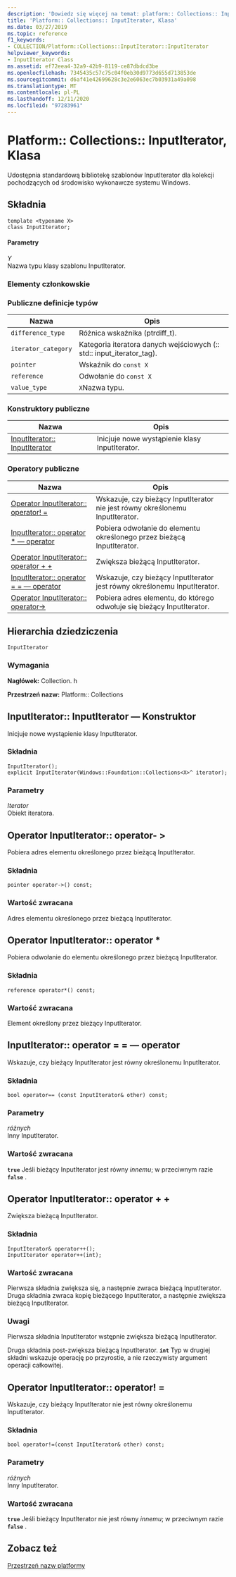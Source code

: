 ```yaml
---
description: 'Dowiedz się więcej na temat: platform:: Collections:: InputIterator, Klasa'
title: 'Platform:: Collections:: InputIterator, Klasa'
ms.date: 03/27/2019
ms.topic: reference
f1_keywords:
- COLLECTION/Platform::Collections::InputIterator::InputIterator
helpviewer_keywords:
- InputIterator Class
ms.assetid: ef72eea4-32a9-42b9-8119-ce87dbdcd3be
ms.openlocfilehash: 7345435c57c75c04f0eb30d9773d655d713853de
ms.sourcegitcommit: d6af41e42699628c3e2e6063ec7b03931a49a098
ms.translationtype: MT
ms.contentlocale: pl-PL
ms.lasthandoff: 12/11/2020
ms.locfileid: "97283961"
---
```

# <a name="platformcollectionsinputiterator-class"></a>Platform:: Collections:: InputIterator, Klasa

Udostępnia standardową bibliotekę szablonów InputIterator dla kolekcji pochodzących od środowisko wykonawcze systemu Windows.

## <a name="syntax"></a>Składnia

```
template <typename X>
class InputIterator;
```

#### <a name="parameters"></a>Parametry

*Y*<br/>
Nazwa typu klasy szablonu InputIterator.

### <a name="members"></a>Elementy członkowskie

### <a name="public-typedefs"></a>Publiczne definicje typów

|Nazwa|Opis|
|----------|-----------------|
|`difference_type`|Różnica wskaźnika (ptrdiff_t).|
|`iterator_category`|Kategoria iteratora danych wejściowych (:: std:: input_iterator_tag).|
|`pointer`|Wskaźnik do `const X`|
|`reference`|Odwołanie do `const X`|
|`value_type`|`X`Nazwa typu.|

### <a name="public-constructors"></a>Konstruktory publiczne

|Nazwa|Opis|
|----------|-----------------|
|[InputIterator:: InputIterator](#ctor)|Inicjuje nowe wystąpienie klasy InputIterator.|

### <a name="public-operators"></a>Operatory publiczne

|Nazwa|Opis|
|----------|-----------------|
|[Operator InputIterator:: operator! =](#operator-inequality)|Wskazuje, czy bieżący InputIterator nie jest równy określonemu InputIterator.|
|[InputIterator:: operator * — operator](#operator-dereference)|Pobiera odwołanie do elementu określonego przez bieżącą InputIterator.|
|[Operator InputIterator:: operator + +](#operator-increment)|Zwiększa bieżącą InputIterator.|
|[InputIterator:: operator = = — operator](#operator-equality)|Wskazuje, czy bieżący InputIterator jest równy określonemu InputIterator.|
|[Operator InputIterator:: operator->](#operator-arrow)|Pobiera adres elementu, do którego odwołuje się bieżący InputIterator.|

## <a name="inheritance-hierarchy"></a>Hierarchia dziedziczenia

`InputIterator`

### <a name="requirements"></a>Wymagania

**Nagłówek:** Collection. h

**Przestrzeń nazw:** Platform:: Collections

## <a name="inputiteratorinputiterator-constructor"></a><a name="ctor"></a> InputIterator:: InputIterator — Konstruktor

Inicjuje nowe wystąpienie klasy InputIterator.

### <a name="syntax"></a>Składnia

```
InputIterator();
explicit InputIterator(Windows::Foundation::Collections<X>^ iterator);
```

### <a name="parameters"></a>Parametry

*Iterator*<br/>
Obiekt iteratora.

## <a name="inputiteratoroperator-gt-operator"></a><a name="operator-arrow"></a>Operator InputIterator:: operator- &gt;

Pobiera adres elementu określonego przez bieżącą InputIterator.

### <a name="syntax"></a>Składnia

```
pointer operator->() const;
```

### <a name="return-value"></a>Wartość zwracana

Adres elementu określonego przez bieżącą InputIterator.

## <a name="inputiteratoroperator-operator"></a><a name="operator-dereference"></a>Operator InputIterator:: operator \*

Pobiera odwołanie do elementu określonego przez bieżącą InputIterator.

### <a name="syntax"></a>Składnia

```
reference operator*() const;
```

### <a name="return-value"></a>Wartość zwracana

Element określony przez bieżący InputIterator.

## <a name="inputiteratoroperator-operator"></a><a name="operator-equality"></a> InputIterator:: operator = = — operator

Wskazuje, czy bieżący InputIterator jest równy określonemu InputIterator.

### <a name="syntax"></a>Składnia

```
bool operator== (const InputIterator& other) const;
```

### <a name="parameters"></a>Parametry

*różnych*<br/>
Inny InputIterator.

### <a name="return-value"></a>Wartość zwracana

**`true`** Jeśli bieżący InputIterator jest równy *innemu*; w przeciwnym razie **`false`** .

## <a name="inputiteratoroperator-operator"></a><a name="operator-increment"></a> Operator InputIterator:: operator + +

Zwiększa bieżącą InputIterator.

### <a name="syntax"></a>Składnia

```
InputIterator& operator++();
InputIterator operator++(int);
```

### <a name="return-value"></a>Wartość zwracana

Pierwsza składnia zwiększa się, a następnie zwraca bieżącą InputIterator. Druga składnia zwraca kopię bieżącego InputIterator, a następnie zwiększa bieżącą InputIterator.

### <a name="remarks"></a>Uwagi

Pierwsza składnia InputIterator wstępnie zwiększa bieżącą InputIterator.

Druga składnia post-zwiększa bieżącą InputIterator. **`int`** Typ w drugiej składni wskazuje operację po przyrostie, a nie rzeczywisty argument operacji całkowitej.

## <a name="inputiteratoroperator-operator"></a><a name="operator-inequality"></a> Operator InputIterator:: operator! =

Wskazuje, czy bieżący InputIterator nie jest równy określonemu InputIterator.

### <a name="syntax"></a>Składnia

```
bool operator!=(const InputIterator& other) const;
```

### <a name="parameters"></a>Parametry

*różnych*<br/>
Inny InputIterator.

### <a name="return-value"></a>Wartość zwracana

**`true`** Jeśli bieżący InputIterator nie jest równy *innemu*; w przeciwnym razie **`false`** .

## <a name="see-also"></a>Zobacz też

[Przestrzeń nazw platformy](platform-namespace-c-cx.md)
